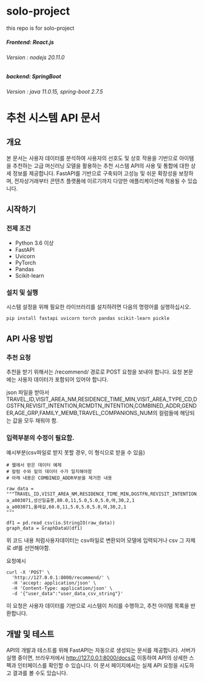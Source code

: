 # solo-project
this repo is for solo-project

##### Frontend: React.js 
######    Version : nodejs 20.11.0
##### backend: SpringBoot
######    Version : java 11.0.15, spring-boot 2.7.5

# 추천 시스템 API 문서

## 개요

본 문서는 사용자 데이터를 분석하여 사용자의 선호도 및 상호 작용을 기반으로 아이템을 추천하는 고급 머신러닝 모델을 활용하는 추천 시스템 API의 사용 및 통합에 대한 상세 정보를 제공합니다. FastAPI를 기반으로 구축되어 고성능 및 쉬운 확장성을 보장하며, 전자상거래부터 콘텐츠 플랫폼에 이르기까지 다양한 애플리케이션에 적용될 수 있습니다.

## 시작하기

### 전제 조건

- Python 3.6 이상
- FastAPI
- Uvicorn
- PyTorch
- Pandas
- Scikit-learn

### 설치 및 실행

시스템 설정을 위해 필요한 라이브러리를 설치하려면 다음의 명령어를 실행하십시오.

```bash
pip install fastapi uvicorn torch pandas scikit-learn pickle
```

## API 사용 방법

### 추천 요청

추천을 받기 위해서는 /recommend/ 경로로 POST 요청을 보내야 합니다. 요청 본문에는 사용자 데이터가 포함되어 있어야 합니다.

json 파일을 받아서 TRAVEL_ID,VISIT_AREA_NM,RESIDENCE_TIME_MIN,VISIT_AREA_TYPE_CD,DGSTFN,REVISIT_INTENTION,RCMDTN_INTENTION,COMBINED_ADDR,GENDER,AGE_GRP,FAMILY_MEMB,TRAVEL_COMPANIONS_NUM의 컬럼들에 해당되는 값을 모두 채워야 함.

### 입력부분의 수정이 필요함.

예시부분(csv파일로 받지 못할 경우, 이 형식으로 받을 수 있음)
```
# 웹에서 받은 데이터 예제
# 칼럼 수와 밑의 데이터 수가 일치해야함
# 아래 내용은 COMBINED_ADDR부분을 제거한 내용

raw_data = """TRAVEL_ID,VISIT_AREA_NM,RESIDENCE_TIME_MIN,DGSTFN,REVISIT_INTENTION,RCMDTN_INTENTION,GENDER,AGE_GRP,FAMILY_MEMB,TRAVEL_COMPANIONS_NUM
a_a003071,성산일출봉,80.0,11,5.0,5.0,5.0,여,30,2,1
a_a003071,올레길,60.0,11,5.0,5.0,5.0,여,30,2,1
"""

df1 = pd.read_csv(io.StringIO(raw_data))
graph_data = GraphDataU(df1)
```

위 코드 내용 처럼사용자데이터는 csv파일로 변환되어 모델에 입력되거나 csv 그 자체로 df를 선언해야함.

요청예시
```
curl -X 'POST' \
  'http://127.0.0.1:8000/recommend/' \
  -H 'accept: application/json' \
  -H 'Content-Type: application/json' \
  -d '{"user_data":"user_data_csv_string"}'
```

이 요청은 사용자 데이터를 기반으로 시스템이 처리를 수행하고, 추천 아이템 목록을 반환합니다.

## 개발 및 테스트

API의 개발과 테스트를 위해 FastAPI는 자동으로 생성되는 문서를 제공합니다. 서버가 실행 중이면, 브라우저에서 http://127.0.0.1:8000/docs로 이동하여 API의 상세한 스펙과 인터페이스를 확인할 수 있습니다. 이 문서 페이지에서는 실제 API 요청을 시도하고 결과를 볼 수도 있습니다.
